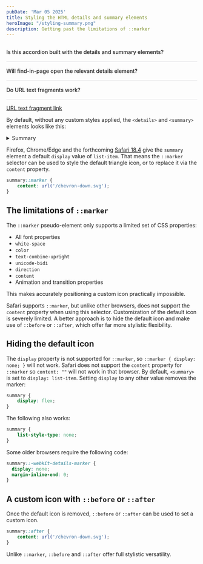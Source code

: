 ```yaml
---
pubDate: 'Mar 05 2025'
title: Styling the HTML details and summary elements
heroImage: "/styling-summary.png"
description: Getting past the limitations of ::marker  
---
```


<style>
    .accordion-summary {
    padding-block: 16px;
    display: flex;
    justify-content: space-between;
    align-items: center;
    font-weight: 500;
    cursor: pointer;
    text-box: trim-both cap alphabetic;
}

.accordion-summary:after {
    transition: rotate .3s;
    transition-timing-function: ease-out;
    content: url('/chevron-down-mini.svg');
    margin-left: 30px;
}

.accordion-details[open] summary:after {
    rotate: 180deg;
}

.accordion-details {
    interpolate-size: allow-keywords;
    border-bottom: solid 1px #e4e4e7;
}

.accordion-details::details-content {
    height: 0;
    overflow-y: clip;
    transition: content-visibility .3s allow-discrete, block-size .3s;
    transition-timing-function: ease-out;
}

.accordion-details[open]::details-content {
    height: auto;
}

.accordion-details div {
    padding-bottom: 16px;
}

summary {
    user-select: none;
    -webkit-user-select: none;
}

</style>

<details class="accordion-details" name="faq">
<summary class="accordion-summary">Is this accordion built with the details and summary elements?</summary>
<div>
    Yes.
</div>
</details>

<details class="accordion-details" name="faq">
<summary class="accordion-summary">Will find-in-page open the relevant details element?</summary>
<div>
Yes, at least in Chrome/Microsoft Edge. Try searching for this text when this section is closed. The browser's find-in-page search will automatically open the relevant section of the accordion. You do not need to manually add <code>hidden="until-found"</code> as that behaviour is the default. 
</div>
</details>

<details class="accordion-details" name="faq">
<summary class="accordion-summary">Do URL text fragments work?</summary>
<div>
In Chrome and Edge, URL text fragments will automatically open the relevant details element. Try pressing the link below when this section is closed.
</div>
</details>

<a href="/styling-details-summary#:~:text=automatically%20open%20the%20relevant%20details%20element">URL text fragment link</a>

By default, without any custom styles applied, the `<details>` and `<summary>` elements looks like this:

<details>
  <summary>Summary</summary>Lorem ipsum dolor sit amet consectetur adipisicing elit.
</details>

Firefox, Chrome/Edge and the forthcoming [Safari 18.4](https://developer.apple.com/documentation/safari-release-notes/safari-18_4-release-notes#CSS) give the `summary` element a default `display` value of `list-item`. That means the `::marker` selector can be used to style the default triangle icon, or to replace it via the `content` property.

```css
summary::marker {
    content: url('/chevron-down.svg');
}
```

## The limitations of `::marker`

The `::marker` pseudo-element only supports a limited set of CSS properties:

- All font properties
- `white-space`
- `color`
- `text-combine-upright`
- `unicode-bidi`
- `direction`
- `content`
- Animation and transition properties

This makes accurately positioning a custom icon practically impossible.

Safari supports `::marker`, but unlike other browsers, does not support the `content` property when using this selector. Customization of the default icon is severely limited. A better approach is to hide the default icon and make use of `::before` or `::after`, which offer far more stylistic flexibility.

## Hiding the default icon

The `display` property is not supported for `::marker`, so `::marker { display: none; }` will not work. Safari does not support the `content` property for `::marker` so `content: ""` will not work in that browser. By default, `<summary>` is set to `display: list-item`. Setting `display` to any other value removes the marker:

```css
summary {
    display: flex;
}
```

The following also works:

```css
summary {
    list-style-type: none;
}
```

Some older browsers require the following code: 

```css
summary::-webkit-details-marker {
  display: none;
  margin-inline-end: 0;
}
```

## A custom icon with `::before` or `::after`

Once the default icon is removed, `::before` or `::after` can be used to set a custom icon. 

```css
summary::after {
    content: url('/chevron-down.svg');
}
```

Unlike `::marker`, `::before` and `::after` offer full stylistic versatility.
